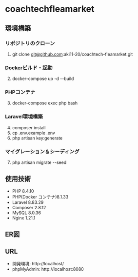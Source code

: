 # coachtechfleamarket

## 環境構築

### リポジトリのクローン

1. git clone git@github.com:aki11-20/coachtech-fleamarket.git

### Dockerビルド・起動

2. docker-compose up -d --build

### PHPコンテナ

3. docker-compose exec php bash

### Laravel環境構築

4. composer install
5. cp .env.example .env
6. php artisan key:generate

### マイグレーション＆シーディング

7. php artisan migrate --seed

## 使用技術

- PHP 8.4.10
- PHP(Docker コンテナ)8.1.33
- Laravel 8.83.29
- Composer 2.8.12
- MySQL 8.0.36
- Nginx 1.21.1

## ER図

## URL

- 開発環境: http://localhost/
- phpMyAdmin: http://localhost:8080
